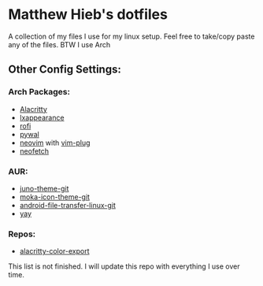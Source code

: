 # Matthew Hieb's dotfiles

A collection of my files I use for my linux setup. Feel free to take/copy paste any of the files. BTW I use Arch

## Other Config Settings:
### Arch Packages:
* [Alacritty](https://www.archlinux.org/packages/community/x86_64/alacritty/)
* [lxappearance](https://www.archlinux.org/packages/community/x86_64/lxappearance/)
* [rofi](https://www.archlinux.org/packages/community/x86_64/rofi/)
* [pywal](https://www.archlinux.org/packages/community/any/python-pywal/)
* [neovim](https://www.archlinux.org/packages/community/x86_64/neovim/) with [vim-plug](https://aur.archlinux.org/packages/neovim-plug/)
* [neofetch](https://www.archlinux.org/packages/community/any/neofetch/)

### AUR:
* [juno-theme-git](https://aur.archlinux.org/packages/juno-theme-git/)
* [moka-icon-theme-git](https://aur.archlinux.org/packages/moka-icon-theme-git/)
* [android-file-transfer-linux-git](https://aur.archlinux.org/packages/android-file-transfer-linux-git/)
* [yay](https://aur.archlinux.org/packages/yay/)

### Repos:
* [alacritty-color-export](https://github.com/egeesin/alacritty-color-export)

This list is not finished. I will update this repo with everything I use over time.
